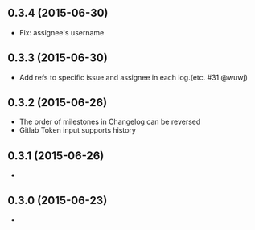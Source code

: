 ## 0.3.4 (2015-06-30)
  - Fix: assignee's username

## 0.3.3 (2015-06-30)
  - Add refs to specific issue and assignee in each log.(etc. #31 @wuwj)

## 0.3.2 (2015-06-26)
  - The order of milestones in Changelog can be reversed
  - Gitlab Token input supports history

## 0.3.1 (2015-06-26)
  - 

## 0.3.0 (2015-06-23)
  - 

